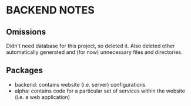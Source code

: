 # BACKEND NOTES
## Omissions
Didn't need database for this project, so deleted it. Also deleted other automatically generated and (for now) unnecessary files and directories.

## Packages
- backend: contains website (i.e. server) configurations
- alpha: contains code for a particular set of services within the website (i.e. a web application)
